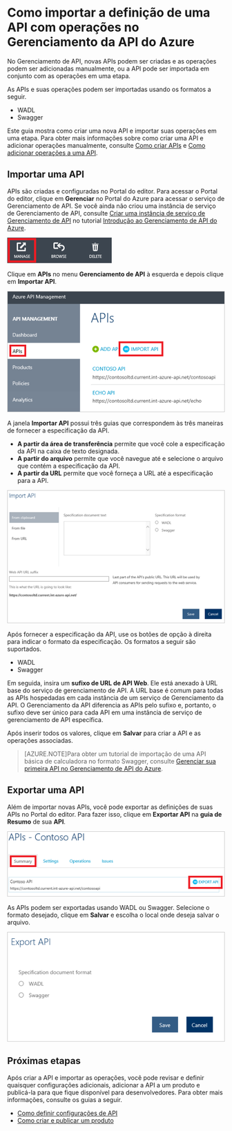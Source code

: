 <properties 
	pageTitle="Principais conceitos de Gerenciamento de API" 
	description="Saiba mais sobre APIs, produtos, funções, grupos e outros conceitos principais do Gerenciamento de API." 
	services="api-management" 
	documentationCenter="" 
	authors="steved0x" 
	manager="dwrede" 
	editor=""/>

<tags 
	ms.service="api-management" 
	ms.workload="mobile" 
	ms.tgt_pltfrm="na" 
	ms.devlang="na" 
	ms.topic="article" 
	ms.date="09/10/2015" 
	ms.author="sdanie"/>

# Como importar a definição de uma API com operações no Gerenciamento da API do Azure

No Gerenciamento de API, novas APIs podem ser criadas e as operações podem ser adicionadas manualmente, ou a API pode ser importada em conjunto com as operações em uma etapa.

As APIs e suas operações podem ser importadas usando os formatos a seguir.

-	WADL
-	Swagger

Este guia mostra como criar uma nova API e importar suas operações em uma etapa. Para obter mais informações sobre como criar uma API e adicionar operações manualmente, consulte [Como criar APIs][] e [Como adicionar operações a uma API][].

## <a name="import-api"> </a>Importar uma API

APIs são criadas e configuradas no Portal do editor. Para acessar o Portal do editor, clique em **Gerenciar** no Portal do Azure para acessar o serviço de Gerenciamento de API. Se você ainda não criou uma instância de serviço de Gerenciamento de API, consulte [Criar uma instância de serviço de Gerenciamento de API][] no tutorial [Introdução ao Gerenciamento de API do Azure][].

![Portal do editor][api-management-management-console]

Clique em **APIs** no menu **Gerenciamento de API** à esquerda e depois clique em **Importar API**.

![Importar API][api-management-import-apis]

A janela **Importar API** possui três guias que correspondem às três maneiras de fornecer a especificação da API.

-	**A partir da área de transferência** permite que você cole a especificação da API na caixa de texto designada.
-	**A partir do arquivo** permite que você navegue até e selecione o arquivo que contém a especificação da API.
-	**A partir da URL** permite que você forneça a URL até a especificação para a API.

![Importar formato de API][api-management-import-api-clipboard]

Após fornecer a especificação da API, use os botões de opção à direita para indicar o formato da especificação. Os formatos a seguir são suportados.

-	WADL
-	Swagger

Em seguida, insira um **sufixo de URL de API Web**. Ele está anexado à URL base do serviço de gerenciamento de API. A URL base é comum para todas as APIs hospedadas em cada instância de um serviço de Gerenciamento da API. O Gerenciamento da API diferencia as APIs pelo sufixo e, portanto, o sufixo deve ser único para cada API em uma instância de serviço de gerenciamento de API específica.

Após inserir todos os valores, clique em **Salvar** para criar a API e as operações associadas.

>[AZURE.NOTE]Para obter um tutorial de importação de uma API básica de calculadora no formato Swagger, consulte [Gerenciar sua primeira API no Gerenciamento de API do Azure](api-management-get-started.md).

## <a name="export-api"> </a>Exportar uma API

Além de importar novas APIs, você pode exportar as definições de suas APIs no Portal do editor. Para fazer isso, clique em **Exportar API** na **guia de Resumo** de sua **API**.

![Exportar API][api-management-export-api]

As APIs podem ser exportadas usando WADL ou Swagger. Selecione o formato desejado, clique em **Salvar** e escolha o local onde deseja salvar o arquivo.

![Exportar formato de API][api-management-export-api-format]

## <a name="next-steps"> </a>Próximas etapas

Após criar a API e importar as operações, você pode revisar e definir quaisquer configurações adicionais, adicionar a API a um produto e publicá-la para que fique disponível para desenvolvedores. Para obter mais informações, consulte os guias a seguir.

-	[Como definir configurações de API][]
-	[Como criar e publicar um produto][]




[api-management-management-console]: ./media/api-management-howto-import-api/api-management-management-console.png
[api-management-import-apis]: ./media/api-management-howto-import-api/api-management-api-import-apis.png
[api-management-import-api-clipboard]: ./media/api-management-howto-import-api/api-management-import-api-wizard.png
[api-management-export-api]: ./media/api-management-howto-import-api/api-management-export-api.png
[api-management-export-api-format]: ./media/api-management-howto-import-api/api-management-export-api-format.png

[Import an API]: #import-api
[Export an API]: #export-api
[Configure API settings]: #configure-api-settings
[Next steps]: #next-steps

[Introdução ao Gerenciamento de API do Azure]: api-management-get-started.md
[Criar uma instância de serviço de Gerenciamento de API]: api-management-get-started.md#create-service-instance

[Como adicionar operações a uma API]: api-management-howto-add-operations.md
[Como criar e publicar um produto]: api-management-howto-add-products.md
[Como criar APIs]: api-management-howto-create-apis.md
[Como definir configurações de API]: api-management-howto-create-apis.md#configure-api-settings

<!---HONumber=Oct15_HO3-->